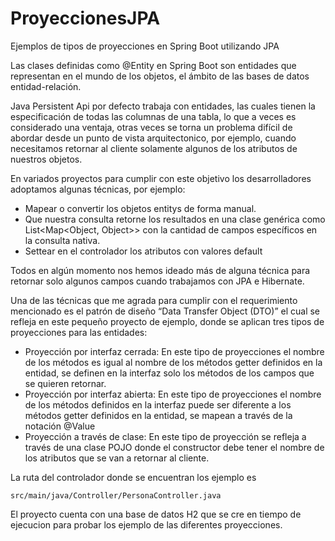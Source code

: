 # ProyeccionesJPA
Ejemplos de tipos de proyecciones en Spring Boot utilizando JPA

Las clases definidas como @Entity en Spring Boot son entidades que representan en el mundo de los objetos, el ámbito de las bases de datos entidad-relación.

Java Persistent Api por defecto trabaja con entidades, las cuales tienen la especificación de todas las columnas de una tabla, lo que a veces es considerado una ventaja, otras veces se torna un problema difícil de abordar desde un punto de vista arquitectonico, por ejemplo, cuando necesitamos retornar al cliente solamente algunos de los atributos de nuestros objetos.

En variados proyectos para cumplir con este objetivo los desarrolladores adoptamos algunas técnicas, por ejemplo:
- Mapear o convertir los objetos entitys de forma manual.
- Que nuestra consulta retorne los resultados en una clase genérica como List<Map<Object, Object>> con la cantidad de campos específicos en la consulta nativa.
- Settear en el controlador los atributos con valores default

Todos en algún momento nos hemos ideado más de alguna técnica para retornar solo algunos campos cuando trabajamos con JPA e Hibernate.

Una de las técnicas que me agrada para cumplir con el requerimiento mencionado es el patrón de diseño “Data Transfer Object (DTO)” el cual se refleja en este pequeño proyecto de ejemplo, donde se aplican tres tipos de proyecciones para las entidades:

-	Proyección por interfaz cerrada: En este tipo de proyecciones el nombre de los métodos es igual al nombre de los métodos getter definidos en la entidad, se definen en la interfaz solo los métodos de los campos que se quieren retornar.
-	Proyección por interfaz abierta: En este tipo de proyecciones el nombre de los métodos definidos en la interfaz puede ser diferente a los métodos getter definidos en la entidad, se mapean a través de la notación @Value
-	Proyección a través de clase: En este tipo de proyección se refleja a través de una clase POJO donde el constructor debe tener el nombre de los atributos que se van a retornar al cliente.

La ruta del controlador donde se encuentran los ejemplo es
```
src/main/java/Controller/PersonaController.java
```

El proyecto cuenta con una base de datos H2 que se cre en tiempo de ejecucion para probar los ejemplo de las diferentes proyecciones.